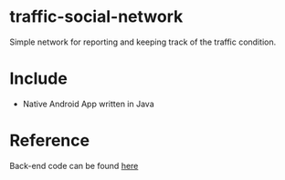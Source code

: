 traffic-social-network
======================

Simple network for reporting and keeping track of the traffic condition.

# Include
* Native Android App written in Java

# Reference
Back-end code can be found [here](https://github.com/hoavt-54/TrafficNetworkServer)


